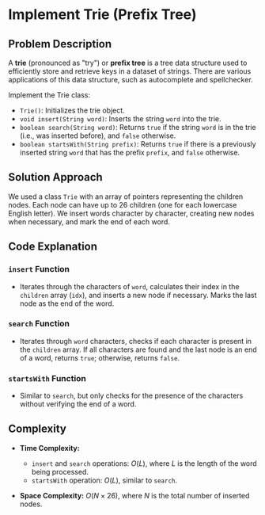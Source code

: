 # Implement Trie (Prefix Tree)

## Problem Description

A **trie** (pronounced as "try") or **prefix tree** is a tree data structure used to efficiently store and retrieve keys in a dataset of strings. There are various applications of this data structure, such as autocomplete and spellchecker.

Implement the Trie class:

- `Trie()`: Initializes the trie object.
- `void insert(String word)`: Inserts the string `word` into the trie.
- `boolean search(String word)`: Returns `true` if the string `word` is in the trie (i.e., was inserted before), and `false` otherwise.
- `boolean startsWith(String prefix)`: Returns `true` if there is a previously inserted string `word` that has the prefix `prefix`, and `false` otherwise.

## Solution Approach

We used a class `Trie` with an array of pointers representing the children nodes. Each node can have up to 26 children (one for each lowercase English letter). We insert words character by character, creating new nodes when necessary, and mark the end of each word.

## Code Explanation

### `insert` Function
- Iterates through the characters of `word`, calculates their index in the `children` array (`idx`), and inserts a new node if necessary. Marks the last node as the end of the word.

### `search` Function
- Iterates through `word` characters, checks if each character is present in the `children` array. If all characters are found and the last node is an end of a word, returns `true`; otherwise, returns `false`.

### `startsWith` Function
- Similar to `search`, but only checks for the presence of the characters without verifying the end of a word.

## Complexity

- **Time Complexity:** 
  - `insert` and `search` operations: $O(L)$, where $L$ is the length of the word being processed.
  - `startsWith` operation: $O(L)$, similar to `search`.
  
- **Space Complexity:** $O(N \times 26)$, where $N$ is the total number of inserted nodes.
